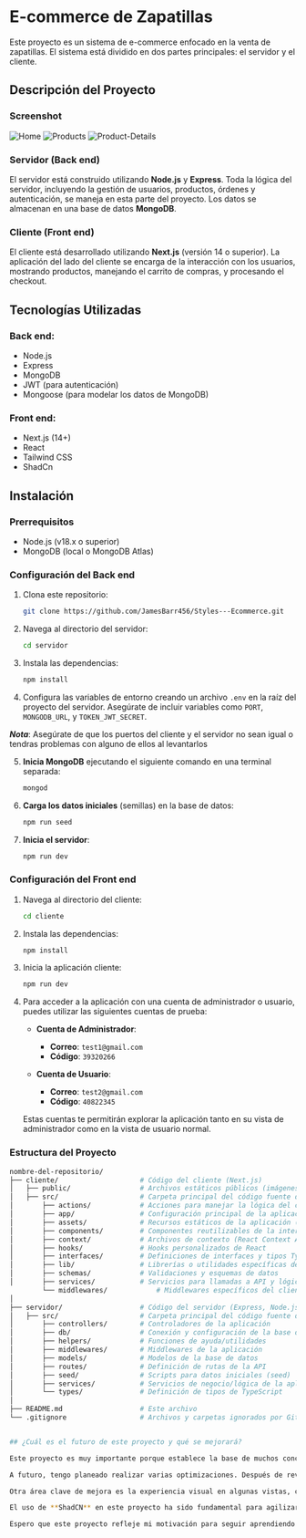 # E-commerce de Zapatillas

Este proyecto es un sistema de e-commerce enfocado en la venta de zapatillas. El sistema está dividido en dos partes principales: el servidor y el cliente.

## Descripción del Proyecto
### Screenshot

![Home](./cliente/public/screenshots/home.png)
![Products](./cliente/public/screenshots/products.png)
![Product-Details](./cliente/public/screenshots/product-detail.png)

### Servidor (Back end)
El servidor está construido utilizando **Node.js** y **Express**. Toda la lógica del servidor, incluyendo la gestión de usuarios, productos, órdenes y autenticación, se maneja en esta parte del proyecto. Los datos se almacenan en una base de datos **MongoDB**.

### Cliente (Front end)
El cliente está desarrollado utilizando **Next.js** (versión 14 o superior). La aplicación del lado del cliente se encarga de la interacción con los usuarios, mostrando productos, manejando el carrito de compras, y procesando el checkout.


## Tecnologías Utilizadas

### Back end:
- Node.js
- Express
- MongoDB
- JWT (para autenticación)
- Mongoose (para modelar los datos de MongoDB)

### Front end:
- Next.js (14+)
- React
- Tailwind CSS 
- ShadCn

## Instalación

### Prerrequisitos
- Node.js (v18.x o superior)
- MongoDB (local o MongoDB Atlas)

### Configuración del Back end

1. Clona este repositorio:

    ```bash
    git clone https://github.com/JamesBarr456/Styles---Ecommerce.git
    ```

2. Navega al directorio del servidor:

    ```bash
    cd servidor
    ```

3. Instala las dependencias:

    ```bash
    npm install
    ```

4. Configura las variables de entorno creando un archivo `.env` en la raíz del proyecto del servidor. Asegúrate de incluir variables como `PORT`, `MONGODB_URL`, y `TOKEN_JWT_SECRET`. 

 ***Nota***: Asegúrate de que los puertos del cliente y el servidor no sean igual o tendras problemas con alguno de ellos al levantarlos

5. **Inicia MongoDB** ejecutando el siguiente comando en una terminal separada:

    ```bash
    mongod
    ```

6. **Carga los datos iniciales** (semillas) en la base de datos:

    ```bash
    npm run seed
    ```

7. **Inicia el servidor**:

    ```bash
    npm run dev
    ```

### Configuración del Front end

1. Navega al directorio del cliente:

    ```bash
    cd cliente
    ```

2. Instala las dependencias:

    ```bash
    npm install
    ```

3. Inicia la aplicación cliente:

    ```bash
    npm run dev
    ```
4. Para acceder a la aplicación con una cuenta de administrador o usuario, puedes utilizar las siguientes cuentas de prueba:

   - **Cuenta de Administrador**: 
     - **Correo**: `test1@gmail.com`
     - **Código**: `39320266`

   - **Cuenta de Usuario**: 
     - **Correo**: `test2@gmail.com`
     - **Código**: `40822345`

   Estas cuentas te permitirán explorar la aplicación tanto en su vista de administrador como en la vista de usuario normal.

### Estructura del Proyecto

```bash
nombre-del-repositorio/
├── cliente/                    # Código del cliente (Next.js)
│   ├── public/                 # Archivos estáticos públicos (imágenes, fuentes, etc.)
│   ├── src/                    # Carpeta principal del código fuente del cliente
│       ├── actions/            # Acciones para manejar la lógica del cliente
│       ├── app/                # Configuración principal de la aplicación (páginas y layout)
│       ├── assets/             # Recursos estáticos de la aplicación (imágenes, estilos, etc.)
│       ├── components/         # Componentes reutilizables de la interfaz de usuario
│       ├── context/            # Archivos de contexto (React Context API)
│       ├── hooks/              # Hooks personalizados de React
│       ├── interfaces/         # Definiciones de interfaces y tipos TypeScript
│       ├── lib/                # Librerías o utilidades específicas del cliente
│       ├── schemas/            # Validaciones y esquemas de datos
│       ├── services/           # Servicios para llamadas a API y lógica de negocio
        └── middlewares/            # Middlewares específicos del cliente
│  
├── servidor/                   # Código del servidor (Express, Node.js)
│   ├── src/                    # Carpeta principal del código fuente del servidor
│       ├── controllers/        # Controladores de la aplicación
│       ├── db/                 # Conexión y configuración de la base de datos
│       ├── helpers/            # Funciones de ayuda/utilidades
│       ├── middlewares/        # Middlewares de la aplicación
│       ├── models/             # Modelos de la base de datos
│       ├── routes/             # Definición de rutas de la API
│       ├── seed/               # Scripts para datos iniciales (seed)
│       ├── services/           # Servicios de negocio/lógica de la aplicación
│       └── types/              # Definición de tipos de TypeScript
│ 
├── README.md                   # Este archivo
└── .gitignore                  # Archivos y carpetas ignorados por Git


## ¿Cuál es el futuro de este proyecto y qué se mejorará?

Este proyecto es muy importante porque establece la base de muchos conceptos clave, tanto en el manejo de **React** como en el uso de herramientas específicas de **Next.js**. Actualmente, se podría considerar como la versión **1.0.0**, y aunque funcional, tiene un gran potencial para mejorar en futuras versiones.

A futuro, tengo planeado realizar varias optimizaciones. Después de revisar en profundidad la documentación de Next.js, creo que puedo mejorar el código para alcanzar una mayor eficiencia y rendimiento. Además, planeo reemplazar **MongoDB** como base de datos, optando en su lugar por **Firebase**, ya que ofrece su propio sistema de autenticación tanto por credenciales como mediante proveedores populares como Facebook y Google, entre otros.

Otra área clave de mejora es la experiencia visual en algunas vistas, como el perfil de usuario (Profile) y el panel de administración (Admin Dashboard). En esta primera versión, el componente de **paginación** funciona bien para productos, pero aún no se ha implementado completamente para los usuarios, por lo que esta mejora será una prioridad en futuras actualizaciones.

El uso de **ShadCN** en este proyecto ha sido fundamental para agilizar los tiempos de desarrollo, lo que me permitió dedicarme más a aprender la teoría y a planear futuras funcionalidades para los componentes. En experiencias previas, nunca había utilizado tantos componentes de esta librería, y en esta ocasión logré explorar una amplia gama de ellos y aprender tanto de su documentación como de su comunidad, lo que me ayudó a comprender mejor las prácticas recomendadas para controlar sus funcionalidades.

Espero que este proyecto refleje mi motivación para seguir aprendiendo y mi disposición a mejorar cada día con el objetivo de llegar a ser un excelente desarrollador.
